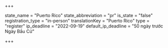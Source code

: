 +++

state_name = "Puerto Rico"
state_abbreviation = "pr"
is_state = "false"
registration_type = "in-person"
translationKey = "Puerto Rico"
type = "register"
ip_deadline = "2022-09-19"
default_ip_deadline = "50 ngày trước Ngày Bầu Cử"

+++